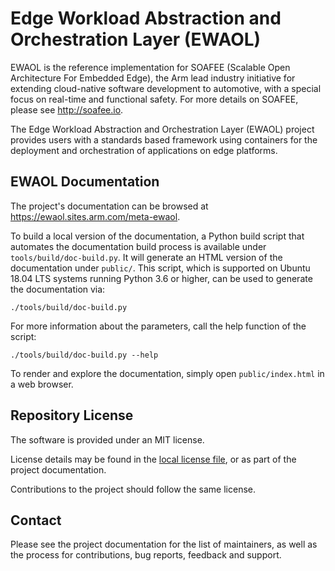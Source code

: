 # Edge Workload Abstraction and Orchestration Layer (EWAOL)

EWAOL is the reference implementation for SOAFEE (Scalable Open Architecture
For Embedded Edge), the Arm lead industry initiative for extending cloud-native
software development to automotive, with a special focus on real-time and
functional safety. For more details on SOAFEE, please see <http://soafee.io>.

The Edge Workload Abstraction and Orchestration Layer (EWAOL) project provides
users with a standards based framework using containers for the deployment and
orchestration of applications on edge platforms.

## EWAOL Documentation

The project's documentation can be browsed at
<https://ewaol.sites.arm.com/meta-ewaol>.

To build a local version of the documentation, a Python build script that
automates the documentation build process is available under
`tools/build/doc-build.py`. It will generate an HTML version of the
documentation under `public/`. This script, which is supported on Ubuntu 18.04
LTS systems running Python 3.6 or higher, can be used to generate the
documentation via:

    ./tools/build/doc-build.py

For more information about the parameters, call the help function of the
script:

    ./tools/build/doc-build.py --help

To render and explore the documentation, simply open `public/index.html` in a
web browser.

## Repository License

The software is provided under an MIT license.

License details may be found in the [local license file](license.rst), or as
part of the project documentation.

Contributions to the project should follow the same license.

## Contact

Please see the project documentation for the list of maintainers, as well as the
process for contributions, bug reports, feedback and support.
